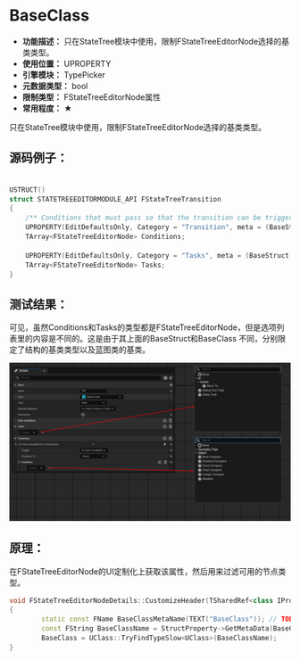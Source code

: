 ﻿# BaseClass

- **功能描述：** 只在StateTree模块中使用，限制FStateTreeEditorNode选择的基类类型。
- **使用位置：** UPROPERTY
- **引擎模块：** TypePicker
- **元数据类型：** bool
- **限制类型：** FStateTreeEditorNode属性
- **常用程度：** ★

只在StateTree模块中使用，限制FStateTreeEditorNode选择的基类类型。

## 源码例子：

```cpp

USTRUCT()
struct STATETREEEDITORMODULE_API FStateTreeTransition
{
	/** Conditions that must pass so that the transition can be triggered. */
	UPROPERTY(EditDefaultsOnly, Category = "Transition", meta = (BaseStruct = "/Script/StateTreeModule.StateTreeConditionBase", BaseClass = "/Script/StateTreeModule.StateTreeConditionBlueprintBase"))
	TArray<FStateTreeEditorNode> Conditions;

	UPROPERTY(EditDefaultsOnly, Category = "Tasks", meta = (BaseStruct = "/Script/StateTreeModule.StateTreeTaskBase", BaseClass = "/Script/StateTreeModule.StateTreeTaskBlueprintBase"))
	TArray<FStateTreeEditorNode> Tasks;
}
```

## 测试结果：

可见，虽然Conditions和Tasks的类型都是FStateTreeEditorNode，但是选项列表里的内容是不同的。这是由于其上面的BaseStruct和BaseClass 不同，分别限定了结构的基类类型以及蓝图类的基类。

![Untitled](Untitled.png)

## 原理：

在FStateTreeEditorNode的UI定制化上获取该属性，然后用来过滤可用的节点类型。

```cpp
void FStateTreeEditorNodeDetails::CustomizeHeader(TSharedRef<class IPropertyHandle> StructPropertyHandle, class FDetailWidgetRow& HeaderRow, IPropertyTypeCustomizationUtils& StructCustomizationUtils)
{
		static const FName BaseClassMetaName(TEXT("BaseClass")); // TODO: move these names into one central place.
		const FString BaseClassName = StructProperty->GetMetaData(BaseClassMetaName);
		BaseClass = UClass::TryFindTypeSlow<UClass>(BaseClassName);
}

```
